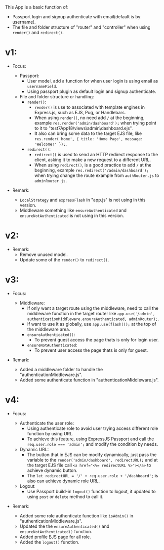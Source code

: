 This App is a basic function of:
  - Passport login and signup authenticate with email(default is by username).
  - The file and folder structure of "router" and "controller" when using `render()` and `redirect()`.

# v1:
  * Focus:
    * Passport:
      - User model, add a function for when user login is using email as `usernameField`.
      - Using passport plugin as default login and signup authenticate.
    * File and folder structure or handling:
      * `render()`:
        - `render()` is use to associated with template engines in Express.js, such as EJS, Pug, or Handlebars.
        - When using `render()`, no need add `/` at the beginning, example `res.render('admin/dashboard');` when trying point to it to "test7App18\views\admin\dashboard.ejs".
        - It also can bring some data to the target EJS file, like `res.render('home', { title: 'Home Page', message: 'Welcome!' });`.
      * `redirect()`:
        - `redirect()` is used to send an HTTP redirect response to the client, asking it to make a new request to a different URL.
        - When using `redirect()`, is a good practice to add `/` at the beginning, example `res.redirect('/admin/dashboard');` when trying change the route example from `authRouter.js` to                 `adminRouter.js`.

  * Remark:
    - `LocalStrategy` and `expressFlash` in "app.js" is not using in this version.
    - Middleware something like `ensureAuthenticated` and `ensureNotAuthenticated` is not using in this version.

# v2:
  * Remark:
    - Remove unused model.
    - Update some of the `render()` to `redirect()`.

# v3:
  * Focus:
    * Middleware:
      - If only want a target route using the middleware, need to call the middleware function in the target router like `app.use('/admin', authenticationMiddleware.ensureAuthenticated, adminRouter);`.
      - If want to use it as globally, use `app.use(flash());` at the top of the middleware area.
      * `ensureAuthenticated()`:
        - To prevent guest access the page thats is only for login user.
      * `ensureNotAuthenticated`:
        - To prevent user access the page thats is only for guest.
   
  * Remark:
    - Added a middleware folder to handle the "authenticationMiddleware.js".
    - Added some authenticate function in "authenticationMiddleware.js".

# v4:
  * Focus:
    * Authenticate the user role:
      - Using authenticate role to avoid user trying access different role function by using URL.
      - To achieve this feature, using ExpressJS Passport and call the `req.user.role === 'admin';` and modify the condition by needs.
    * Dynamic URL:
      - The button that in EJS can be modify dynamically, just pass the variable to the `render('admin/dashboard', redirectURL);` and at the target EJS file call `<a href="<%= redirectURL %>"></a>` to achieve dynamic button.
      - The `let redirectURL = '/' + req.user.role + '/dashboard';` is also can achieve dynamic role URL.
    * Logout:
      - Use Passport build-in `logout()` function to logout, it updated to using `post` or `delete` method to call it.

  * Remark:
    - Added some role authenticate function like `isAdmin()` in "authenticationMiddleware.js".
    - Updated the the `ensureAuthenticated()` and `ensureNotAuthenticated()` function.
    - Added profile EJS page for all role.
    - Added the `logout()` function.
